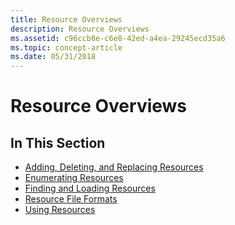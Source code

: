 ```yaml
---
title: Resource Overviews
description: Resource Overviews
ms.assetid: c96ccb8e-c6e8-42ed-a4ea-29245ecd35a6
ms.topic: concept-article
ms.date: 05/31/2018
---
```


# Resource Overviews

## In This Section

-   [Adding, Deleting, and Replacing Resources](adding-deleting-and-replacing-resources.md)
-   [Enumerating Resources](enumerating-resources.md)
-   [Finding and Loading Resources](finding-and-loading-resources.md)
-   [Resource File Formats](resource-file-formats.md)
-   [Using Resources](using-resources.md)

 

 




